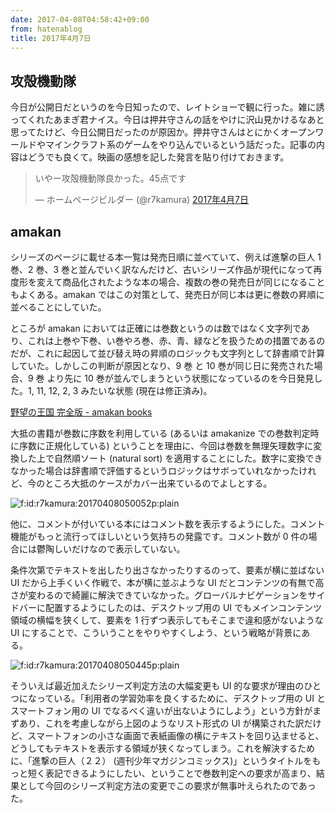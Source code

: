 ```yaml
---
date: 2017-04-08T04:58:42+09:00
from: hatenablog
title: 2017年4月7日
---
```


<h2>攻殻機動隊</h2>

<p>今日が公開日だというのを今日知ったので、レイトショーで観に行った。雑に誘ってくれたあまぎ君ナイス。今日は押井守さんの話をやけに沢山見かけるなあと思ってたけど、今日公開日だったのが原因か。押井守さんはとにかくオープンワールドやマインクラフト系のゲームをやり込んでいるという話だった。記事の内容はどうでも良くて。映画の感想を記した発言を貼り付けておきます。</p>

<p></p><blockquote class="twitter-tweet" data-lang="ja">
<p lang="ja" dir="ltr">いやー攻殻機動隊良かった。45点です</p>— ホームページビルダー (@r7kamura) <a href="https://twitter.com/r7kamura/status/850370033075212288">2017年4月7日</a>
</blockquote><script async src="//platform.twitter.com/widgets.js" charset="utf-8"></script>

<h2>amakan</h2>

<p>シリーズのページに載せる本一覧は発売日順に並べていて、例えば進撃の巨人 1 巻、2 巻、3 巻と並んでいく訳なんだけど、古いシリーズ作品が現代になって再度形を変えて商品化されたような本の場合、複数の巻の発売日が同じになることもよくある。amakan ではこの対策として、発売日が同じ本は更に巻数の昇順に並べることにしていた。</p>

<p>ところが amakan においては正確には巻数というのは数ではなく文字列であり、これは上巻や下巻、い巻やろ巻、赤、青、緑などを扱うための措置であるのだが、これに起因して並び替え時の昇順のロジックも文字列として辞書順で計算していた。しかしこの判断が原因となり、9 巻 と 10 巻が同じ日に発売された場合、9 巻 より先に 10 巻が並んでしまうという状態になっているのを今日発見した。1, 11, 12, 2, 3 みたいな状態 (現在は修正済み)。</p>

<p><a href="https://amakan.net/works/74781">野望の王国 完全版 - amakan books</a></p>

<p>大抵の書籍が巻数に序数を利用している (あるいは amakanize での巻数判定時に序数に正規化している) ということを理由に、今回は巻数を無理矢理数字に変換した上で自然順ソート (natural sort) を適用することにした。数字に変換できなかった場合は辞書順で評価するというロジックはサボっていれなかったけれど、今のところ大抵のケースがカバー出来ているのでよしとする。</p>

<p><span itemscope itemtype="http://schema.org/Photograph"><img src="https://cdn-ak.f.st-hatena.com/images/fotolife/r/r7kamura/20170408/20170408050052.png" alt="f:id:r7kamura:20170408050052p:plain" title="f:id:r7kamura:20170408050052p:plain" class="hatena-fotolife" itemprop="image"></span></p>

<p>他に、コメントが付いている本にはコメント数を表示するようにした。コメント機能がもっと流行ってほしいという気持ちの発露です。コメント数が 0 件の場合には鬱陶しいだけなので表示していない。</p>

<p>条件次第でテキストを出したり出さなかったりするのって、要素が横に並ばない UI だから上手くいく作戦で、本が横に並ぶような UI だとコンテンツの有無で高さが変わるので綺麗に解決できていなかった。グローバルナビゲーションをサイドバーに配置するようにしたのは、デスクトップ用の UI でもメインコンテンツ領域の横幅を狭くして、要素を 1 行ずつ表示してもそこまで違和感がないような UI にすることで、こういうことをやりやすくしよう、という戦略が背景にある。</p>

<p><span itemscope itemtype="http://schema.org/Photograph"><img src="https://cdn-ak.f.st-hatena.com/images/fotolife/r/r7kamura/20170408/20170408050445.png" alt="f:id:r7kamura:20170408050445p:plain" title="f:id:r7kamura:20170408050445p:plain" class="hatena-fotolife" itemprop="image"></span></p>

<p>そういえば最近加えたシリーズ判定方法の大幅変更も UI 的な要求が理由のひとつになっている。「利用者の学習効率を良くするために、デスクトップ用の UI とスマートフォン用の UI でなるべく違いが出ないようにしよう」という方針がまずあり、これを考慮しながら上図のようなリスト形式の UI が構築された訳だけど、スマートフォンの小さな画面で表紙画像の横にテキストを回り込ませると、どうしてもテキストを表示する領域が狭くなってしまう。これを解決するために、「進撃の巨人（２２） (週刊少年マガジンコミックス)」というタイトルをもっと短く表記できるようにしたい、ということで巻数判定への要求が高まり、結果として今回のシリーズ判定方法の変更でこの要求が無事叶えられたのであった。</p>

